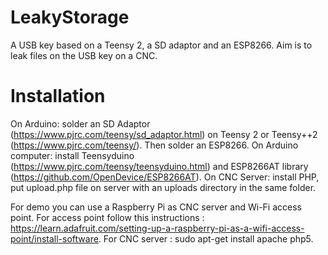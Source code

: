 # LeakyStorage
A USB key based on a Teensy 2, a SD adaptor and an ESP8266. Aim is to leak files on the USB key on a CNC.

# Installation
On Arduino: solder an SD Adaptor (https://www.pjrc.com/teensy/sd_adaptor.html) on Teensy 2 or Teensy++2 (https://www.pjrc.com/teensy/). Then solder an ESP8266.
On Arduino computer: install Teensyduino (https://www.pjrc.com/teensy/teensyduino.html) and ESP8266AT library (https://github.com/OpenDevice/ESP8266AT).
On CNC Server: install PHP, put upload.php file on server with an uploads directory in the same folder.

For demo you can use a Raspberry Pi as CNC server and Wi-Fi access point. For access point follow this instructions : https://learn.adafruit.com/setting-up-a-raspberry-pi-as-a-wifi-access-point/install-software. For CNC server : sudo apt-get install apache php5.
